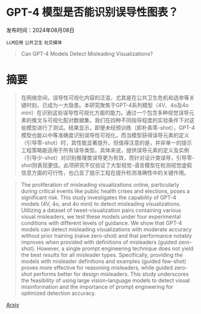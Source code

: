 # GPT-4 模型是否能识别误导性图表？

发布时间：2024年08月08日

`LLM应用` `公共卫生` `社交媒体`

> Can GPT-4 Models Detect Misleading Visualizations?

# 摘要

> 在网络空间，误导性可视化内容的泛滥，尤其是在公共卫生危机和选举等关键时刻，已成为一大隐患。本研究聚焦于GPT-4系列模型（4V、4o及4o mini）在识别这些误导性可视化方面的能力。通过一个包含多种视觉误导元素的推文与可视化配对数据集，我们在四种不同指导程度的实验条件下对这些模型进行了测试。结果显示，即便未经预训练（即朴素零-shot），GPT-4模型也能以中等准确度识别误导性可视化，而当模型获得误导元素的定义（引导零-shot）时，其性能显著提升。但值得注意的是，并非单一的提示工程策略能适用于所有误导类型。具体来说，提供误导元素的定义及实例（引导少-shot）对识别推理类误导更为有效，而针对设计类误导，引导零-shot则表现更佳。此项研究不仅验证了大型视觉-语言模型在检测视觉虚假信息方面的可行性，也凸显了提示工程在提升检测准确性中的关键作用。

> The proliferation of misleading visualizations online, particularly during critical events like public health crises and elections, poses a significant risk. This study investigates the capability of GPT-4 models (4V, 4o, and 4o mini) to detect misleading visualizations. Utilizing a dataset of tweet-visualization pairs containing various visual misleaders, we test these models under four experimental conditions with different levels of guidance. We show that GPT-4 models can detect misleading visualizations with moderate accuracy without prior training (naive zero-shot) and that performance notably improves when provided with definitions of misleaders (guided zero-shot). However, a single prompt engineering technique does not yield the best results for all misleader types. Specifically, providing the models with misleader definitions and examples (guided few-shot) proves more effective for reasoning misleaders, while guided zero-shot performs better for design misleaders. This study underscores the feasibility of using large vision-language models to detect visual misinformation and the importance of prompt engineering for optimized detection accuracy.

[Arxiv](https://arxiv.org/abs/2408.12617)